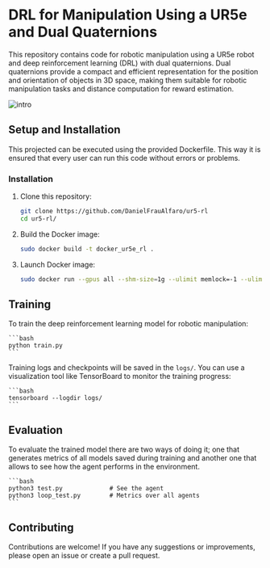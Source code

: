 # DRL for Manipulation Using a UR5e and Dual Quaternions

This repository contains code for robotic manipulation using a UR5e robot and deep reinforcement learning (DRL) with dual quaternions. Dual quaternions provide a compact and efficient representation for the position and orientation of objects in 3D space, making them suitable for robotic manipulation tasks and distance computation for reward estimation.

![intro](https://github.com/DanielFrauAlfaro/ur5-rl/assets/98766327/2e3998f9-636a-4b82-b99c-48a1b9cbff76)


## Setup and Installation

This projected can be executed using the provided Dockerfile. This way it is ensured that every user can run this code without errors or problems.

### Installation

1. Clone this repository:

    ```bash
    git clone https://github.com/DanielFrauAlfaro/ur5-rl
    cd ur5-rl/
    ```

2. Build the Docker image:

    ```bash
    sudo docker build -t docker_ur5e_rl .
    ```

3. Launch Docker image:

    ```bash
    sudo docker run --gpus all --shm-size=1g --ulimit memlock=-1 --ulimit stack=67108864 --rm -it --name docker_ur5e_rl --net host --cpuset-cpus="0-11" -v ~/:/ur5-rl -e DISPLAY=$DISPLAY -v /tmp/.X11-unix:/tmp/.X11-unix:rw -v /dev:/dev --user=$(id -u $USER):$(id -g $USER) --pid=host --privileged docker_ur5e_rl
    ```

## Training

To train the deep reinforcement learning model for robotic manipulation:

    ```bash
    python train.py
    ```


Training logs and checkpoints will be saved in the `logs/`. You can use a visualization tool like TensorBoard to monitor the training progress:

    ```bash
    tensorboard --logdir logs/
    ```

## Evaluation

To evaluate the trained model there are two ways of doing it; one that generates metrics of all models saved during training and another one that allows to see how the agent performs in the environment.

    ```bash
    python3 test.py             # See the agent
    python3 loop_test.py        # Metrics over all agents
    ```

## Contributing

Contributions are welcome! If you have any suggestions or improvements, please open an issue or create a pull request.
